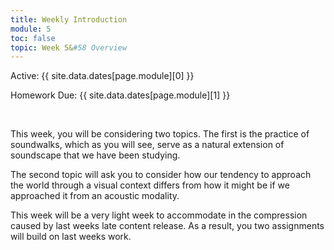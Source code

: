 ```yaml
---
title: Weekly Introduction
module: 5
toc: false
topic: Week 5&#58 Overview
---
```




Active: {{ site.data.dates[page.module][0] }}

Homework Due: {{ site.data.dates[page.module][1] }}

<br />


This week, you will be considering two topics. The first is the practice of soundwalks, which as you will see, serve as a natural extension of soundscape that we have been studying.

The second topic will ask you to consider how our tendency to approach the world through a visual context differs from how it might be if we approached it from an acoustic modality.

This week will be a very light week to accommodate in the compression caused by last weeks late content release. As a result, you two assignments will build on last weeks work.
